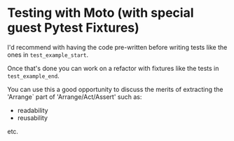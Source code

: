 # Testing with Moto (with special guest Pytest Fixtures)

I'd recommend with having the code pre-written before writing tests like the ones in `test_example_start`.

Once that's done you can work on a refactor with fixtures like the tests in `test_example_end`.

You can use this a good opportunity to discuss the merits of extracting the 'Arrange` part of 'Arrange/Act/Assert' such as:

- readability
- reusability

etc.
